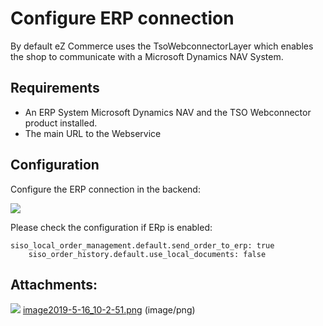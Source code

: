 #  Configure ERP connection 

By default eZ Commerce uses the TsoWebconnectorLayer which enables the shop to communicate with a Microsoft Dynamics NAV System.

## Requirements

  - An ERP System Microsoft Dynamics NAV  and the TSO Webconnector product installed.
  - The main URL to the Webservice 

## Configuration

Configure the ERP connection in the backend:

![](attachments/23560216/23570776.png)

Please check the configuration if ERp is enabled:

``` 
siso_local_order_management.default.send_order_to_erp: true
    siso_order_history.default.use_local_documents: false
```

## Attachments:

![](images/icons/bullet_blue.gif) [image2019-5-16\_10-2-51.png](attachments/23560216/23570776.png) (image/png)  
